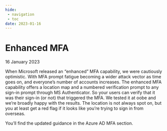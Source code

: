 ```yaml
---
hide:
 - navigation
 - toc
date: 2023-01-16
---
```


# Enhanced MFA

16 January 2023

When Microsoft released an “enhanced” MFA capability, we were cautiously optimistic. With MFA prompt fatigue becoming a wider attack vector as time goes on, and everyone’s number of accounts increases. The enhanced MFA capability offers a location map and a numbered verification prompt to any sign-in prompt through MS Authenticator. So your users can verify that it was their sign-in (or not) that triggered the MFA. We tested it at oobe and we’re broadly happy with the results. The location is not always spot on, but you at least get a red flag if it looks like you’re trying to sign in from overseas.

You’ll find the updated guidance in the Azure AD MFA section.